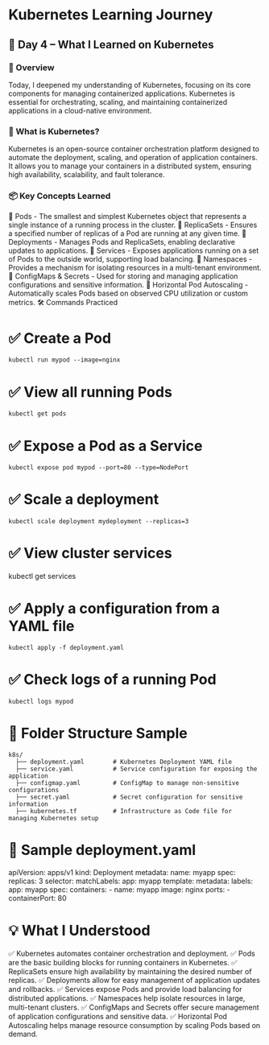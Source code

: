 # Kubernetes Learning Journey

## 🌱 Day 4 – What I Learned on Kubernetes

### 🚀 Overview
Today, I deepened my understanding of Kubernetes, focusing on its core components for managing containerized applications. Kubernetes is essential for orchestrating, scaling, and maintaining containerized applications in a cloud-native environment.

### 📘 What is Kubernetes?
Kubernetes is an open-source container orchestration platform designed to automate the deployment, scaling, and operation of application containers. It allows you to manage your containers in a distributed system, ensuring high availability, scalability, and fault tolerance.

### 📦 Key Concepts Learned


🔹 Pods - The smallest and simplest Kubernetes object that represents a single instance of a running process in the cluster.
🔹 ReplicaSets - Ensures a specified number of replicas of a Pod are running at any given time.
🔹 Deployments - Manages Pods and ReplicaSets, enabling declarative updates to applications.
🔹 Services - Exposes applications running on a set of Pods to the outside world, supporting load balancing.
🔹 Namespaces - Provides a mechanism for isolating resources in a multi-tenant environment.
🔹 ConfigMaps & Secrets - Used for storing and managing application configurations and sensitive information.
🔹 Horizontal Pod Autoscaling - Automatically scales Pods based on observed CPU utilization or custom metrics.
🛠️ Commands Practiced

# ✅ Create a Pod
<pre><code>kubectl run mypod --image=nginx</code></pre>

# ✅ View all running Pods
<pre><code>kubectl get pods</code></pre>

# ✅ Expose a Pod as a Service
<pre><code>kubectl expose pod mypod --port=80 --type=NodePort</code></pre>

# ✅ Scale a deployment
<pre><code>kubectl scale deployment mydeployment --replicas=3</code></pre>

# ✅ View cluster services
kubectl get services

# ✅ Apply a configuration from a YAML file
<pre><code>kubectl apply -f deployment.yaml</code></pre>

# ✅ Check logs of a running Pod
<pre><code>kubectl logs mypod</code></pre>

# 📁 Folder Structure Sample
```plaintext
k8s/
  ├── deployment.yaml        # Kubernetes Deployment YAML file
  ├── service.yaml           # Service configuration for exposing the application
  ├── configmap.yaml         # ConfigMap to manage non-sensitive configurations
  ├── secret.yaml            # Secret configuration for sensitive information
  ├── kubernetes.tf          # Infrastructure as Code file for managing Kubernetes setup
  ```
# 📄 Sample deployment.yaml

apiVersion: apps/v1
kind: Deployment
metadata:
  name: myapp
spec:
  replicas: 3
  selector:
    matchLabels:
      app: myapp
  template:
    metadata:
      labels:
        app: myapp
    spec:
      containers:
      - name: myapp
        image: nginx
        ports:
        - containerPort: 80
        
# 💡 What I Understood

✅ Kubernetes automates container orchestration and deployment.
✅ Pods are the basic building blocks for running containers in Kubernetes.
✅ ReplicaSets ensure high availability by maintaining the desired number of replicas.
✅ Deployments allow for easy management of application updates and rollbacks.
✅ Services expose Pods and provide load balancing for distributed applications.
✅ Namespaces help isolate resources in large, multi-tenant clusters.
✅ ConfigMaps and Secrets offer secure management of application configurations and sensitive data.
✅ Horizontal Pod Autoscaling helps manage resource consumption by scaling Pods based on demand.
